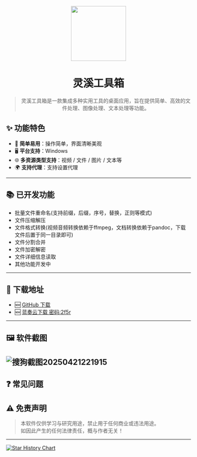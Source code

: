 <div align="center">
  <img src="https://cdn.jsdelivr.net/gh/luming8/picgo/images/icon2.png" alt="" width="150" height="150">
  <h1>灵溪工具箱</h1>
  <blockquote>灵溪工具箱是一款集成多种实用工具的桌面应用，旨在提供简单、高效的文件处理、图像处理、文本处理等功能。 </blockquote>
</div>


## ✨ 功能特色

- 🚀 **简单易用**：操作简单，界面清晰美观
- 🖥️ **平台支持**：Windows 
- 🌐 **多资源类型支持**：视频 / 文件 / 图片 / 文本等
- 🌍 **支持代理**：支持设置代理

---

## 📚 已开发功能
- 批量文件重命名(支持前缀，后缀，序号，替换，正则等模式)
- 文件压缩解压
- 文件格式转换(视频音频转换依赖于ffmpeg，文档转换依赖于pandoc，下载文件后置于同一目录即可)
- 文件分割合并
- 文件加密解密
- 文件详细信息读取
- 其他功能开发中
---

## 🧩 下载地址

- 🆕 [GitHub 下载](https://github.com/luming8/lingxi-toolbox/releases)
- 🆕 [蓝奏云下载 密码:2f5r](https://www.lanzoum.com/b0j0id6yb)

--- 


## 🖼️ 软件截图

![搜狗截图20250421221915](https://cdn.jsdelivr.net/gh/luming8/picgo/images/搜狗截图20250421221915.png)
---

## ❓ 常见问题



## ⚠️ 免责声明

> 本软件仅供学习与研究用途，禁止用于任何商业或违法用途。  
如因此产生的任何法律责任，概与作者无关！
---
[![Star History Chart](https://api.star-history.com/svg?repos=luming8/lingxi-toolbox&type=Date)](https://star-history.com/#luming8/lingxi-toolbox&Date)

